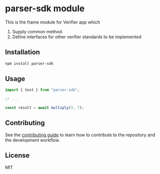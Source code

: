 # parser-sdk module

This is the frame module for Verifier app which 
1. Supply common method.
2. Define interfaces for other verifier standards to be implemented

## Installation

```sh
npm install parser-sdk
```

## Usage

```js
import { test } from "parser-sdk";

// ...

const result = await multiply(3, 7);
```

## Contributing

See the [contributing guide](CONTRIBUTING.md) to learn how to contribute to the repository and the development workflow.

## License

MIT